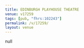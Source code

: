 ```yaml
---
title: EDINBURGH PLAYHOUSE THEATRE
venue: v17259
tags: [pub, "fhrs:102243"]
permalink: /v/17259/
layout: venue
---
```

null